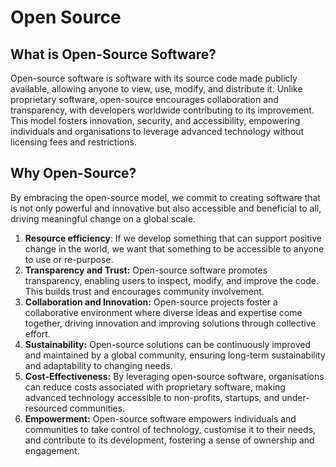 # Open Source

## What is Open-Source Software?

Open-source software is software with its source code made publicly available, allowing anyone to view, use, modify, and distribute it. Unlike proprietary software, open-source encourages collaboration and transparency, with developers worldwide contributing to its improvement. This model fosters innovation, security, and accessibility, empowering individuals and organisations to leverage advanced technology without licensing fees and restrictions.

## Why Open-Source?

By embracing the open-source model, we commit to creating software that is not only powerful and innovative but also accessible and beneficial to all, driving meaningful change on a global scale.

1. **Resource efficiency**: If we develop something that can support positive change in the world, we want that something to be accessible to anyone to use or re-purpose.
2. **Transparency and Trust:** Open-source software promotes transparency, enabling users to inspect, modify, and improve the code. This builds trust and encourages community involvement.
3. **Collaboration and Innovation:** Open-source projects foster a collaborative environment where diverse ideas and expertise come together, driving innovation and improving solutions through collective effort.
4. **Sustainability:** Open-source solutions can be continuously improved and maintained by a global community, ensuring long-term sustainability and adaptability to changing needs.
5. **Cost-Effectiveness:** By leveraging open-source software, organisations can reduce costs associated with proprietary software, making advanced technology accessible to non-profits, startups, and under-resourced communities.
6. **Empowerment:** Open-source software empowers individuals and communities to take control of technology, customise it to their needs, and contribute to its development, fostering a sense of ownership and engagement.




